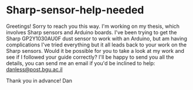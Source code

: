 # Sharp-sensor-help-needed
Greetings!
Sorry to reach you this way. I'm working on my thesis, which involves Sharp sensors and Arduino boards. I've been trying to get the Sharp GP2Y1030AU0F dust sensor to work with an Arduino, but am having complications
I've tried everything but it all leads back to your work on the Sharp sensors.
Would it be possible for you to take a look at my work and see if I followed your guide correctly? 
I'll be happy to send you all the details, you can send me an email if you'd be inclined to help:
danless@post.bgu.ac.il 

Thank you in advance!
Dan
